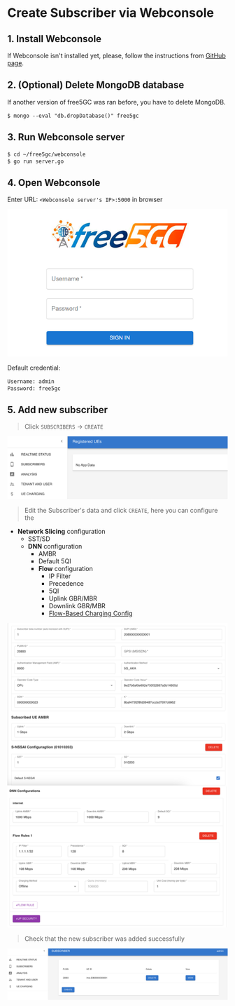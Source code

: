 <!-- Google tag (gtag.js) --> <script async src="https://www.googletagmanager.com/gtag/js?id=G-JETJ7TJ805"></script> <script> window.dataLayer = window.dataLayer || []; function gtag(){dataLayer.push(arguments);} gtag('js', new Date()); gtag('config', 'G-JETJ7TJ805'); </script>

# Create Subscriber via Webconsole

## 1. Install Webconsole

If Webconsole isn't installed yet, please, follow the instructions from [GitHub page](https://github.com/free5gc/webconsole).

## 2. (Optional) Delete MongoDB database

If another version of free5GC was ran before, you have to delete MongoDB.
```
$ mongo --eval "db.dropDatabase()" free5gc
```
    
## 3. Run Webconsole server
```
$ cd ~/free5gc/webconsole
$ go run server.go
```
    
## 4. Open Webconsole
Enter URL: `<Webconsole server's IP>:5000` in browser

![](./images/login.png)

Default credential:
```
Username: admin
Password: free5gc
```

## 5. Add new subscriber

> Click `SUBSCRIBERS` -> `CREATE`

![](./images/create_subscriber.png)

> Edit the Subscriber's data and click `CREATE`, here you can configure the 

- **Network Slicing** configuration 
    - SST/SD
    - **DNN** configuration
        - AMBR
        - Default 5QI
        - **Flow** configuration
            - IP Filter
            - Precedence
            - 5QI
            - Uplink GBR/MBR
            - Downlink GBR/MBR
            - [Flow-Based Charging Config](../Charging/setting.md)

![](./images/subscriberData1.png)
![](./images/subscriberData2.png)


> Check that the new subscriber was added successfully

![](./images/created_subscriber.png)

